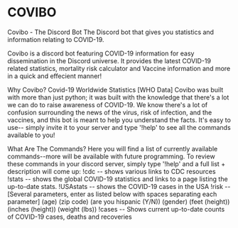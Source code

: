 # COVIBO


Covibo - The Discord Bot
The Discord bot that gives you statistics and information relating to COVID-19.

Covibo is a discord bot featuring COVID-19 information for easy dissemination in the Discord universe. It provides the latest COVID-19 related statistics, mortality risk calculator and Vaccine information and more in a quick and effecient manner!


Why Covibo?
Covid-19 Worldwide Statistics [WHO Data]
Covibo was built with more than just python; it was built with the knowledge that there's a lot we can do to raise awareness of COVID-19. We know there's a lot of confusion surrounding the news of the virus, risk of infection, and the vaccines, and this bot is meant to help you understand the facts. It's easy to use-- simply invite it to your server and type '!help' to see all the commands available to you!

What Are The Commands?
Here you will find a list of currently available commands--more will be available with future programming. To review these commands in your discord server, simply type '!help' and a full list + description will come up:
!cdc -- shows various links to CDC resources
!stats -- shows the global COVID-19 statistics and links to a page listing the up-to-date stats.
!USAstats -- shows the COVID-19 cases in the USA
!risk -- [Several parameters, enter as listed below with spaces separating each parameter]
(age) (zip code) (are you hispanic (Y/N)) (gender) (feet (height)) (inches (height)) (weight (lbs))
!cases -- Shows current up-to-date counts of COVID-19 cases, deaths and recoveries
